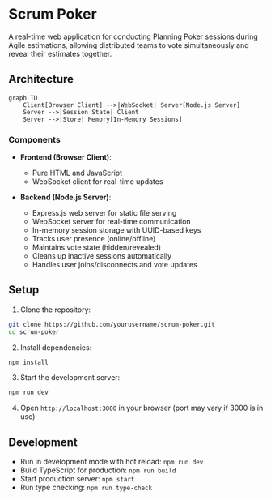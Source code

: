 # Scrum Poker

A real-time web application for conducting Planning Poker sessions during Agile estimations, allowing distributed teams to vote simultaneously and reveal their estimates together.

## Architecture

```mermaid
graph TD
    Client[Browser Client] -->|WebSocket| Server[Node.js Server]
    Server -->|Session State| Client
    Server -->|Store| Memory[In-Memory Sessions]
```

### Components

- **Frontend (Browser Client)**:

  - Pure HTML and JavaScript
  - WebSocket client for real-time updates

- **Backend (Node.js Server)**:
  - Express.js web server for static file serving
  - WebSocket server for real-time communication
  - In-memory session storage with UUID-based keys
  - Tracks user presence (online/offline)
  - Maintains vote state (hidden/revealed)
  - Cleans up inactive sessions automatically
  - Handles user joins/disconnects and vote updates

## Setup

1. Clone the repository:

```bash
git clone https://github.com/yourusername/scrum-poker.git
cd scrum-poker
```

2. Install dependencies:

```bash
npm install
```

3. Start the development server:

```bash
npm run dev
```

4. Open `http://localhost:3000` in your browser (port may vary if 3000 is in use)

## Development

- Run in development mode with hot reload: `npm run dev`
- Build TypeScript for production: `npm run build`
- Start production server: `npm start`
- Run type checking: `npm run type-check`

